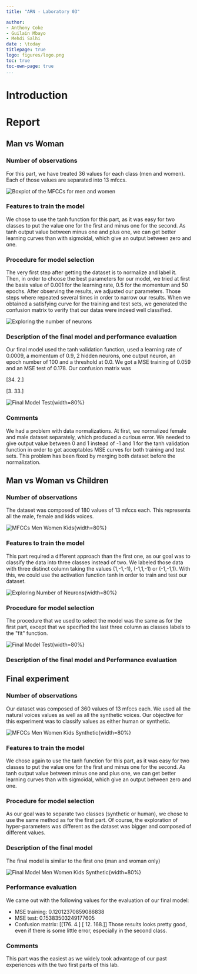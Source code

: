 ```yaml
---
title: "ARN - Laboratory 03"

author: 
- Anthony Coke
- Guilain Mbayo
- Mehdi Salhi
date : \today
titlepage: true
logo: figures/logo.png
toc: true
toc-own-page: true
...
```

 
# Introduction

# Report
## Man vs Woman

### Number of observations
For this part, we have treated 36 values for each class (men and women).
Each of those values are separated into 13 mfccs.

![Boxplot of the MFCCs for men and women](figures/ARN-L3-MFCC-Men-Women.png)

### Features to train the model
We chose to use the tanh function for this part, as it was easy for two classes to put the value one for the first and minus one for the second. 
As tanh output value between minus one and plus one, we can get better learning curves than with sigmoïdal, which give an output between zero and one.

### Procedure for model selection
The very first step after getting the dataset is to normalize and label it.
Then, in order to choose the best parameters for our model, we tried at first the basis value of 0.001 for the learning rate, 0.5 for the momentum and 50 epochs. 
After observing the results, we adjusted our parameters. Those steps where repeated several times in order to narrow our results.
When we obtained a satisfying curve for the training and test sets, we generated the confusion matrix to verify that our datas were indeed well classified.

![Exploring the number of neurons](figures/ARN-L3-ExploringNeuron-Men-Women.png)

### Description of the final model and performance evaluation
Our final model used the tanh validation function, used a learning rate of 0.0009, a momentum of 0.9, 2 hidden neurons, one output neuron, an epoch number of 100 and a threshold at 0.0.
We got a MSE training of 0.059 and an MSE test of 0.178. 
Our confusion matrix was 

[34. 2.] 

[3. 33.]


![Final Model Test](figures/ARN-L3-FinalModel-Men-Women.png){width=80%}


### Comments
We had a problem with data normalizations. At first, we normalized female and male dataset
separately, which produced a curious error. We needed to give output value between 0 and 1
instead of -1 and 1 for the tanh validation function in order to get acceptables MSE curves 
for both training and test sets. This problem has been fixed by merging both dataset before 
the normalization.

## Man vs Woman vs Children

### Number of observations
The dataset was composed of 180 values of 13 mfccs each. This represents all the 
male, female and kids voices. 

![MFCCs Men Women Kids](figures/ARN-L3-MFCC-Men-Women-Kids.png){width=80%}

### Features to train the model
This part required a different approach than the first one, as our goal was to classify
the data into three classes instead of two. We labeled those data with three distinct 
column taking the values (1,-1,-1), (-1,1,-1) or (-1,-1,1). With this, we could use the
activation function tanh in order to train and test our dataset.

![Exploring Number of Neurons](figures/ARN-L3-ExploringNeurons-Men-Women-Kids.png){width=80%}

### Procedure for model selection
The procedure that we used to select the model was the same as for the first part, except that we specified the last three column as classes labels to the "fit" function. 

![Final Model Test](figures/ARN-L3-FinalModel-Men-Women.png){width=80%}

### Description of the final model and Performance evaluation 

## Final experiment

### Number of observations
Our dataset was composed of 360 values of 13 mfccs each. We used all the natural voices 
values as well as all the synthetic voices. Our objective for this experiment was to 
classify values as either human or synthetic.

![MFCCs Men Women Kids Synthetic](figures/ARN-L3-MFCC-Men-Women-Kids-Synth.png){width=80%}

### Features to train the model
We chose again to use the tanh function for this part, as it was easy for two classes to put the value one for the first and minus one for the second.
As tanh output value between minus one and plus one, we can get better learning curves than with sigmoïdal, which give an output between zero and one.

### Procedure for model selection
As our goal was to separate two classes (synthetic or human), we chose to use the same
method as for the first part. 
Of course, the exploration of hyper-parameters was different as the dataset was bigger and 
composed of different values.

### Description of the final model
The final model is similar to the first one (man and woman only)

![Final Model Men Women Kids Synthetic](figures/ARN-L3-FinalModel-Men-Women-Kids-Synth.png){width=80%}

### Performance evaluation 
We came out with the following values for the evaluation of our final model:
- MSE training:  0.12012370859086838
- MSE test:  0.15383503249177605
- Confusion matrix:
 [[176.   4.]
  [ 12. 168.]]
Those results looks pretty good, even if there is some little error, especially in the second class.

### Comments
This part was the easiest as we widely took advantage of our past experiences with the 
two first parts of this lab.
